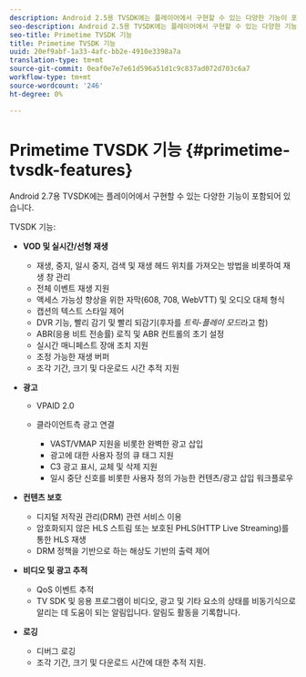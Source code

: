 ```yaml
---
description: Android 2.5용 TVSDK에는 플레이어에서 구현할 수 있는 다양한 기능이 포함되어 있습니다.
seo-description: Android 2.5용 TVSDK에는 플레이어에서 구현할 수 있는 다양한 기능이 포함되어 있습니다.
seo-title: Primetime TVSDK 기능
title: Primetime TVSDK 기능
uuid: 20ef9abf-1a33-4afc-bb2e-4910e3398a7a
translation-type: tm+mt
source-git-commit: 0eaf0e7e7e61d596a51d1c9c837ad072d703c6a7
workflow-type: tm+mt
source-wordcount: '246'
ht-degree: 0%

---
```



# Primetime TVSDK 기능 {#primetime-tvsdk-features}

Android 2.7용 TVSDK에는 플레이어에서 구현할 수 있는 다양한 기능이 포함되어 있습니다.

TVSDK 기능:

* **VOD 및 실시간/선형 재생**

   * 재생, 중지, 일시 중지, 검색 및 재생 헤드 위치를 가져오는 방법을 비롯하여 재생 창 관리
   * 전체 이벤트 재생 지원
   * 액세스 가능성 향상을 위한 자막(608, 708, WebVTT) 및 오디오 대체 형식
   * 캡션의 텍스트 스타일 제어
   * DVR 기능, 빨리 감기 및 빨리 되감기(후자를 *트릭-플레이 모드*&#x200B;라고 함)
   * ABR(응용 비트 전송률) 로직 및 ABR 컨트롤의 초기 설정
   * 실시간 매니페스트 장애 조치 지원
   * 조정 가능한 재생 버퍼
   * 조각 기간, 크기 및 다운로드 시간 추적 지원

* **광고**

   * VPAID 2.0
   * 클라이언트측 광고 연결

      * VAST/VMAP 지원을 비롯한 완벽한 광고 삽입
      * 광고에 대한 사용자 정의 큐 태그 지원
      * C3 광고 표시, 교체 및 삭제 지원
      * 일시 중단 신호를 비롯한 사용자 정의 가능한 컨텐츠/광고 삽입 워크플로우

* **컨텐츠 보호**

   * 디지털 저작권 관리(DRM) 관련 서비스 이용
   * 암호화되지 않은 HLS 스트림 또는 보호된 PHLS(HTTP Live Streaming)를 통한 HLS 재생
   * DRM 정책을 기반으로 하는 해상도 기반의 출력 제어

* **비디오 및 광고 추적**

   * QoS 이벤트 추적
   * TV SDK 및 응용 프로그램이 비디오, 광고 및 기타 요소의 상태를 비동기식으로 알리는 데 도움이 되는 알림입니다. 알림도 활동을 기록합니다.

* **로깅**

   * 디버그 로깅
   * 조각 기간, 크기 및 다운로드 시간에 대한 추적 지원.